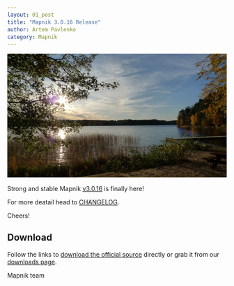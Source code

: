 ```yaml
---
layout: 01_post
title: "Mapnik 3.0.16 Release"
author: Artem Pavlenko
category: Mapnik
---
```


![image](/images/edsbruk.jpg)

Strong and stable Mapnik [v3.0.16](https://github.com/mapnik/mapnik/releases/tag/v3.0.16) is finally here!

For more deatail head to  [CHANGELOG](https://github.com/mapnik/mapnik/blob/master/CHANGELOG.md#3016).

Cheers!

## Download

Follow the links to [download the official source](https://github.com/mapnik/mapnik/releases/tag/v3.0.16) directly or grab it from our [downloads page](/pages/downloads.html).

Mapnik team
